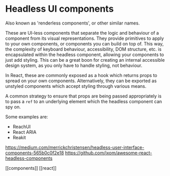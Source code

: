 # Headless UI components

Also known as 'renderless components', or other similar names.

These are UI-less components that separate the logic and behaviour of a component from its visual representations. They provide primitives to apply to your own components, or components you can build on top of. This way, the complexity of keyboard behaviour, accessibility, DOM structure, etc. is encapsulated within the headless component, allowing your components to just add styling. This can be a great boon for creating an internal accessible design system, as you only have to handle styling, not behaviour.

In React, these are commonly exposed as a hook which returns props to spread on your own components. Alternatively, they can be exported as unstyled components which accept styling through various means.

A common strategy to ensure that props are being passed appropriately is to pass a `ref` to an underlying element which the headless component can spy on.

Some examples are:
- ReachUI
- React ARIA
- Reakit

https://medium.com/merrickchristensen/headless-user-interface-components-565b0c0f2e18
https://github.com/jxom/awesome-react-headless-components

[[components]]
[[react]]